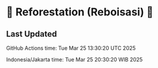 
# 🌳 Reforestation (Reboisasi) 🌲

## Last Updated

GitHub Actions time: Tue Mar 25 13:30:20 UTC 2025

Indonesia/Jakarta time: Tue Mar 25 20:30:20 WIB 2025
